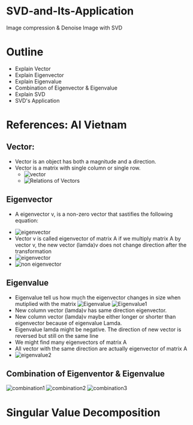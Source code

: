 # SVD-and-Its-Application
Image compression &amp; Denoise Image with SVD
# Outline
- Explain Vector
- Explain Eigenvector
- Explain Eigenvalue
- Combination of Eigenvector & Eigenvalue
- Explain SVD
- SVD's Application
# References: AI Vietnam
## Vector:
- Vector is an object has both a magnitude and a direction.
- Vector is a matrix with single column or single row.
  + ![vector](https://drive.google.com/uc?export=view&id=1fdecoJYCHKGUwLPsU4filew6n6OuEb9P)
  + ![Relations of Vectors](https://drive.google.com/uc?export=view&id=1ltstLifSYZLwCNvpioZRsvk7w0Na_naL)
## Eigenvector
- A eigenvector v, is a non-zero vector that sastifies the following equation:
+ ![eigenvector](https://drive.google.com/uc?export=view&id=1pkJiIL5cT2tYnG5e14ZM72md48aok1eA)
+ Vector v is called eigenvector of matrix A if we multiply matrix A by vector v, the new vector (lamda)v does not change direction after the transformation
+ ![eigenvector](https://drive.google.com/uc?export=view&id=1WNch_kuC8UU1Q5oLpf7uA_L6EN6ZNSV-)
+ ![non eigenvector](https://drive.google.com/uc?export=view&id=1HL8dKJtkiynjMAE9VcuoY66TTq0jmn5p)
## Eigenvalue
- Eigenvalue tell us how much the eigenvector changes in size when mutiplied with the matrix
![Eigenvalue](https://drive.google.com/uc?export=view&id=1pkJiIL5cT2tYnG5e14ZM72md48aok1eA)
![Eigenvalue1](https://drive.google.com/uc?export=view&id=1aHBmFO5uTns9nnCN9UqI17TQTLPOkr9b)
- New column vector (lamda)v has same direction eigenvector.
- New column vector (lamda)v maybe either longer or shorter than eigenvector because of eigenvalue Lamda.
- Eigenvalue lamda might be negative. The direction of new vector is reversed but still on the same line
- We might find many eigenvectors of matrix A
- All vector with the same direction are actually eigenvector of matrix A
- ![eigenvalue2](https://drive.google.com/uc?export=view&id=1pkJiIL5cT2tYnG5e14ZM72md48aok1eA)
## Combination of Eigenventor & Eigenvalue
![combination1](https://drive.google.com/uc?export=view&id=1vRLc39AjlANl-1WlMHuQWu3S5dyjplj-)
![combination2](https://drive.google.com/uc?export=view&id=1gPSlSm9cIHk2NJGPqYw83neqQM2X3lni)
![combination3](https://drive.google.com/uc?export=view&id=1ZyyNLPIWuU65NczQiL5yHc_GZuX7MZbh)
# Singular Value Decomposition


